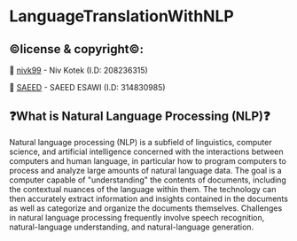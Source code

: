 # LanguageTranslationWithNLP

## ©️license & copyright©️:

📧 [nivk99](https://github.com/nivk99) -  Niv Kotek (I.D: 208236315)


📧 [SAEED]() - SAEED ESAWI (I.D: 314830985)




## ❓What is Natural Language Processing (NLP)❓
Natural language processing (NLP) is a subfield of linguistics, computer science, and artificial intelligence concerned with the interactions between computers and human language, in particular how to program computers to process and analyze large amounts of natural language data. The goal is a computer capable of "understanding" the contents of documents, including the contextual nuances of the language within them. The technology can then accurately extract information and insights contained in the documents as well as categorize and organize the documents themselves.
Challenges in natural language processing frequently involve speech recognition, natural-language understanding, and natural-language generation.
